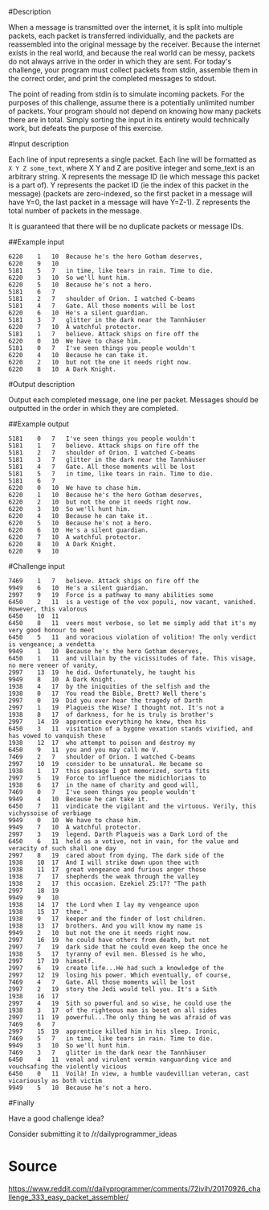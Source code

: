 #Description

When a message is transmitted over the internet, it is split into multiple packets, each packet is transferred individually, and the packets are reassembled into the original message by the receiver. Because the internet exists in the real world, and because the real world can be messy, packets do not always arrive in the order in which they are sent. For today's challenge, your program must collect packets from stdin, assemble them in the correct order, and print the completed messages to stdout. 

The point of reading from stdin is to simulate incoming packets. For the purposes of this challenge, assume there is a potentially unlimited number of packets. Your program should not depend on knowing how many packets there are in total. Simply sorting the input in its entirety would technically work, but defeats the purpose of this exercise.

#Input description

Each line of input represents a single packet. Each line will be formatted as `X Y Z some_text`, where X Y and Z are positive integer and some_text is an arbitrary string. X represents the message ID (ie which message this packet is a part of). Y represents the packet ID (ie the index of this packet in the message) (packets are zero-indexed, so the first packet in a message will have Y=0, the last packet in a message will have Y=Z-1). Z represents the total number of packets in the message. 

It is guaranteed that there will be no duplicate packets or message IDs.

##Example input

    6220	1	10	Because he's the hero Gotham deserves, 
    6220	9	10	 
    5181	5	7	in time, like tears in rain. Time to die.
    6220	3	10	So we'll hunt him. 
    6220	5	10	Because he's not a hero. 
    5181	6	7	 
    5181	2	7	shoulder of Orion. I watched C-beams 
    5181	4	7	Gate. All those moments will be lost 
    6220	6	10	He's a silent guardian. 
    5181	3	7	glitter in the dark near the Tannhäuser 
    6220	7	10	A watchful protector. 
    5181	1	7	believe. Attack ships on fire off the 
    6220	0	10	We have to chase him. 
    5181	0	7	I've seen things you people wouldn't 
    6220	4	10	Because he can take it. 
    6220	2	10	but not the one it needs right now. 
    6220	8	10	A Dark Knight. 

#Output description

Output each completed message, one line per packet. Messages should be outputted in the order in which they are completed.

##Example output

    5181	0	7	I've seen things you people wouldn't 
    5181	1	7	believe. Attack ships on fire off the 
    5181	2	7	shoulder of Orion. I watched C-beams 
    5181	3	7	glitter in the dark near the Tannhäuser 
    5181	4	7	Gate. All those moments will be lost 
    5181	5	7	in time, like tears in rain. Time to die.
    5181	6	7	 
    6220	0	10	We have to chase him. 
    6220	1	10	Because he's the hero Gotham deserves, 
    6220	2	10	but not the one it needs right now. 
    6220	3	10	So we'll hunt him. 
    6220	4	10	Because he can take it. 
    6220	5	10	Because he's not a hero. 
    6220	6	10	He's a silent guardian. 
    6220	7	10	A watchful protector. 
    6220	8	10	A Dark Knight. 
    6220	9	10	 

#Challenge input

    7469	1	7	believe. Attack ships on fire off the 
    9949	6	10	He's a silent guardian. 
    2997	9	19	Force is a pathway to many abilities some
    6450	2	11	is a vestige of the vox populi, now vacant, vanished. However, this valorous 
    6450	10	11	 
    6450	8	11	veers most verbose, so let me simply add that it's my very good honour to meet 
    6450	5	11	and voracious violation of volition! The only verdict is vengeance; a vendetta 
    9949	1	10	Because he's the hero Gotham deserves, 
    6450	1	11	and villain by the vicissitudes of fate. This visage, no mere veneer of vanity, 
    2997	13	19	he did. Unfortunately, he taught his
    9949	8	10	A Dark Knight. 
    1938	4	17	by the iniquities of the selfish and the 
    1938	0	17	You read the Bible, Brett? Well there's 
    2997	0	19	Did you ever hear the tragedy of Darth
    2997	1	19	Plagueis the Wise? I thought not. It's not a
    1938	8	17	of darkness, for he is truly is brother's 
    2997	14	19	apprentice everything he knew, then his
    6450	3	11	visitation of a bygone vexation stands vivified, and has vowed to vanquish these 
    1938	12	17	who attempt to poison and destroy my 
    6450	9	11	you and you may call me V.
    7469	2	7	shoulder of Orion. I watched C-beams 
    2997	10	19	consider to be unnatural. He became so 
    1938	1	17	this passage I got memorized, sorta fits 
    2997	5	19	Force to influence the midichlorians to
    1938	6	17	in the name of charity and good will, 
    7469	0	7	I've seen things you people wouldn't 
    9949	4	10	Because he can take it. 
    6450	7	11	vindicate the vigilant and the virtuous. Verily, this vichyssoise of verbiage 
    9949	0	10	We have to chase him. 
    9949	7	10	A watchful protector. 
    2997	3	19	legend. Darth Plagueis was a Dark Lord of the
    6450	6	11	held as a votive, not in vain, for the value and veracity of such shall one day 
    2997	8	19	cared about from dying. The dark side of the
    1938	10	17	And I will strike down upon thee with 
    1938	11	17	great vengeance and furious anger those 
    1938	7	17	shepherds the weak through the valley 
    1938	2	17	this occasion. Ezekiel 25:17? "The path 
    2997	18	19	 
    9949	9	10	 
    1938	14	17	the Lord when I lay my vengeance upon 
    1938	15	17	thee." 
    1938	9	17	keeper and the finder of lost children. 
    1938	13	17	brothers. And you will know my name is 
    9949	2	10	but not the one it needs right now. 
    2997	16	19	he could have others from death, but not
    2997	7	19	dark side that he could even keep the once he
    1938	5	17	tyranny of evil men. Blessed is he who, 
    2997	17	19	himself. 
    2997	6	19	create life...He had such a knowledge of the
    2997	12	19	losing his power. Which eventually, of course,
    7469	4	7	Gate. All those moments will be lost 
    2997	2	19	story the Jedi would tell you. It's a Sith
    1938	16	17	 
    2997	4	19	Sith so powerful and so wise, he could use the
    1938	3	17	of the righteous man is beset on all sides 
    2997	11	19	powerful...The only thing he was afraid of was
    7469	6	7	 
    2997	15	19	apprentice killed him in his sleep. Ironic,
    7469	5	7	in time, like tears in rain. Time to die.
    9949	3	10	So we'll hunt him. 
    7469	3	7	glitter in the dark near the Tannhäuser 
    6450	4	11	venal and virulent vermin vanguarding vice and vouchsafing the violently vicious 
    6450	0	11	Voilà! In view, a humble vaudevillian veteran, cast vicariously as both victim 
    9949	5	10	Because he's not a hero. 

#Finally

Have a good challenge idea?

Consider submitting it to /r/dailyprogrammer_ideas

# Source
https://www.reddit.com/r/dailyprogrammer/comments/72ivih/20170926_challenge_333_easy_packet_assembler/
